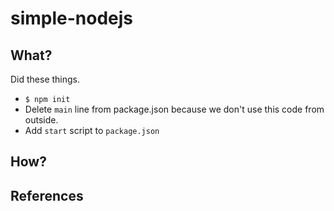 # simple-nodejs

## What?

Did these things.

- `$ npm init`
- Delete `main` line from package.json because we don't use this code from outside.
- Add `start` script to `package.json`

## How?


## References
